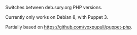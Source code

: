Switches between deb.sury.org PHP versions.

Currently only works on Debian 8, with Puppet 3.

Partially based on https://github.com/voxpupuli/puppet-php.
